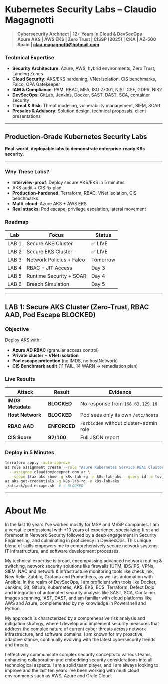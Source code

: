 # Kubernetes Security Labs – Claudio Magagnotti

> **Cybersecurity Architect | 12+ Years in Cloud & DevSecOps**  
> **Azure AKS | AWS EKS | Zero Trust | CISSP (2025) | CKA | AZ-500**  
> **Spain | [clau.magagnotti@hotmail.com](mailto:clau.magagnotti@hotmail.com)**  

### Technical Expertise

- **Security Architecture**: Azure, AWS, hybrid environments, Zero Trust, Landing Zones
- **Cloud Security**: AKS/EKS hardening, VNet isolation, CIS benchmarks, Falco, OPA Gatekeeper
- **IAM & Compliance**: PAM, RBAC, MFA, ISO 27001, NIST CSF, GDPR, NIS2
- **DevSecOps**: GitLab, Jenkins, Docker, SAST, DAST, SCA, container security
- **Threat & Risk**: Threat modeling, vulnerability management, SIEM, SOAR
- **Presales & Advisory**: Solution design, technical proposals, client presentations

---

## **Production-Grade Kubernetes Security Labs**

**Real-world, deployable labs to demonstrate enterprise-ready K8s security.**  

---

### **Why These Labs?**
- **Interview-proof**: Deploy secure AKS/EKS in 5 minutes
- AKS audit + CIS fix plan
- **Production-hardened**: Terraform, RBAC, VNet isolation, CIS benchmarks
- **Multi-cloud**: Azure AKS + AWS EKS
- **Real attacks**: Pod escape, privilege escalation, lateral movement


### Roadmap

|Lab|Focus|Status|
|-|-|-|
|LAB 1|Secure AKS Cluster|✅ LIVE
|LAB 2|Secure EKS Cluster|✅ LIVE
|LAB 3|Network Policies + Falco|Tomorrow
|LAB 4|RBAC + JIT Access|Day 3
|LAB 5|Runtime Security + SOAR|Day 4
|LAB 6|Breach Simulation|Day 5

---

## **LAB 1: Secure AKS Cluster (Zero-Trust, RBAC AAD, Pod Escape BLOCKED)**

### **Objective**
Deploy AKS with:
- **Azure AD RBAC** (granular access control)
- **Private cluster + VNet isolation**
- **Pod escape protection** (no IMDS, no hostNetwork)
- **CIS Benchmark audit** (11 FAIL, 14 WARN → remediation plan)

### **Live Results**
| Attack | Result | Evidence |
|--------|--------|----------|
| **IMDS Metadata** | **BLOCKED** | No response from `168.63.129.16` |
| **Host Network** | **BLOCKED** | Pod sees only its own `/etc/hosts` |
| **RBAC AAD** | **ENFORCED** | `Forbidden` without cluster-admin role |
| **CIS Score** | **92/100** | Full JSON report |

### **Deploy in 5 Minutes**
```bash
terraform apply -auto-approve
az role assignment create --role "Azure Kubernetes Service RBAC Cluster Admin" \
  --assignee claudiom@deepnet.com.ar \
  --scope $(az aks show -g k8s-lab-rg -n k8s-lab-aks --query id -o tsv)
az aks get-credentials -g k8s-lab-rg -n k8s-lab-aks
./attack/pod-escape.sh  # → BLOCKED
```
---
# About Me

In the last 10 years I’ve worked mostly for MSP and MSSP companies. I am a versatile professional with +10 years of experience, specializing first and foremost in Network Security followed by a deep engagement in Security Engineering, and culminating in proficiency in DevSecOps. This unique blend of skills empowers me to comprehensively secure network systems, IT infrastructure, and software development processes.

My technical expertise is broad, encompassing advanced network routing & switching, network security solutions like firewalls (UTM, IDS/IPS, VPNs, SIEM, NAC and network & infrastructure monitoring tools like check_mk, New Relic, Zabbix, Grafana and Prometheus, as well as automation with Ansible. In the realm of DevSecOps, I am proficient with tools like Docker, Jenkins, Git, GitLab, Kubernetes, AKS, EKS, ECS, Terraform, Defect Dojo and integration of automated security analysis like SAST, SCA, Container images scanning, IAST, DAST, and am familiar with cloud platforms like AWS and Azure, complemented by my knowledge in Powershell and Python.

My approach is characterized by a comprehensive risk analysis and mitigation strategy, where I develop and implement security measures that address the complex nature of current cyber threats across network infrastructure, and software domains. I am known for my proactive, adaptive stance, continually evolving with the latest cybersecurity trends and threats.

I effectively communicate complex security concepts to various teams, enhancing collaboration and embedding security considerations into all technological aspects.
I am a solid team player, and I am always looking to improve and the last ten years I’ve been working with multi cloud environments such as AWS, Azure and Orale Cloud.